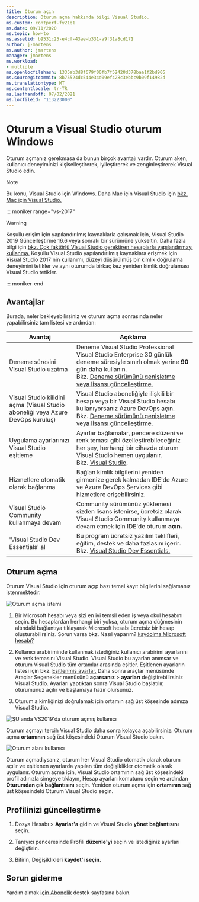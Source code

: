 ```yaml
---
title: Oturum açın
description: Oturum açma hakkında bilgi Visual Studio.
ms.custom: contperf-fy21q1
ms.date: 09/11/2020
ms.topic: how-to
ms.assetid: b9531c25-e4cf-43ae-b331-a9f31a8cd171
author: j-martens
ms.author: jmartens
manager: jmartens
ms.workload:
- multiple
ms.openlocfilehash: 1335ab3d8f679f00fb7f52420d378baa1f2bd905
ms.sourcegitcommit: 8b75524dc544e34d09ef428c3ebbc9b09f14982d
ms.translationtype: MT
ms.contentlocale: tr-TR
ms.lasthandoff: 07/02/2021
ms.locfileid: "113223000"
---
```

# <a name="sign-in-to-visual-studio-on-windows"></a>Oturum a Visual Studio oturum Windows

Oturum açmanız gerekmasa da bunun birçok avantajı vardır. Oturum aken, kullanıcı deneyiminizi kişiselleştirerek, iyileştirerek ve zenginleştirerek Visual Studio edin. 

> [!NOTE]
> Bu konu, Visual Studio için Windows. Daha Mac için Visual Studio için [bkz. Mac için Visual Studio.](/visualstudio/mac/signing-in)

::: moniker range="vs-2017"

> [!WARNING]
> Koşullu erişim için yapılandırılmış kaynaklarla çalışmak için, Visual Studio 2019 Güncelleştirme 16.6 veya sonraki bir sürümüne yükseltin. Daha fazla bilgi için [bkz. Çok faktörlü Visual Studio gerektiren hesaplarla yapılandırmayı kullanma.](work-with-multi-factor-authentication.md)
> Koşullu Visual Studio yapılandırılmış kaynaklara erişmek için Visual Studio 2017'nin kullanımı, düzeyi düşürülmüş bir kimlik doğrulama deneyimini tetikler ve aynı oturumda birkaç kez yeniden kimlik doğrulaması Visual Studio tetikler. 
> 
::: moniker-end

## <a name="benefits"></a>Avantajlar

Burada, neler bekleyebilirsiniz ve oturum açma sonrasında neler yapabilirsiniz tam listesi ve ardından:

|Avantaj|Açıklama|
|---|---|
|Deneme süresini Visual Studio uzatma|Deneme Visual Studio Professional Visual Studio Enterprise 30 günlük deneme süresiyle sınırlı olmak yerine **90** gün daha kullanın. <br/>Bkz. [Deneme sürümünü genişletme veya lisansı güncelleştirme.](../ide/how-to-unlock-visual-studio.md)|
|Visual Studio kilidini açma (Visual Studio aboneliği veya Azure DevOps kuruluş)|Visual Studio aboneliğiyle ilişkili bir hesap veya bir Visual Studio hesabı kullanıyorsanız Azure DevOps açın.<br/>Bkz. [Deneme sürümünü genişletme veya lisansı güncelleştirme.](../ide/how-to-unlock-visual-studio.md)|
|Uygulama ayarlarınızı Visual Studio eşitleme|Ayarlar bağlamalar, pencere düzeni ve renk teması gibi özelleştirebileceğiniz her şey, herhangi bir cihazda oturum Visual Studio hemen uygulanır. <br/>Bkz. [Visual Studio](../ide/synchronized-settings-in-visual-studio.md).|
|Hizmetlere otomatik olarak bağlanma|Bağlan kimlik bilgilerini yeniden girmenize gerek kalmadan IDE'de Azure ve Azure DevOps Services gibi hizmetlere erişebilirsiniz.|
|Visual Studio Community kullanmaya devam|Community sürümünüz yüklemesi sizden lisans istenirse, ücretsiz olarak Visual Studio Community kullanmaya devam etmek için IDE'de oturum **açın.** |
|'Visual Studio Dev Essentials' al|Bu program ücretsiz yazılım teklifleri, eğitim, destek ve daha fazlasını içerir. <br/>Bkz. [Visual Studio Dev Essentials.](https://visualstudio.microsoft.com/dev-essentials/)|


## <a name="how-to-sign-in"></a>Oturum açma 

Oturum Visual Studio için oturum açıp bazı temel kayıt bilgilerini sağlamanız istenmektedir.

![Oturum açma istemi](../ide/media/vs2019_signinpopup.png)

1. Bir Microsoft hesabı veya sizi en iyi temsil eden iş veya okul hesabını seçin. Bu hesaplardan herhangi biri yoksa, oturum açma düğmesinin altındaki bağlantıya tıklayarak Microsoft hesabı ücretsiz bir hesap oluşturabilirsiniz. Sorun varsa bkz. Nasıl yaparım? [kaydolma Microsoft hesabı?](https://support.microsoft.com/help/4026324/microsoft-account-how-to-create)

2. Kullanıcı arabiriminde kullanmak istediğiniz kullanıcı arabirimi ayarlarını ve renk temasını Visual Studio. Visual Studio bu ayarları anımsar ve oturum Visual Studio tüm ortamlar arasında eşitler. Eşitlenen ayarların listesi için bkz. [Eşitlenmiş ayarlar.](../ide/synchronized-settings-in-visual-studio.md) Daha sonra araçlar menüsünde Araçlar Seçenekler menüsünü **açarsanız**  >  **ayarları** değiştirebilirsiniz Visual Studio.
   Ayarları yaptıktan sonra Visual Studio başlatılır, oturumunuz açılır ve başlamaya hazır olursunuz. 
   
1. Oturum a kimliğinizi doğrulamak için ortamın sağ üst köşesinde adınıza Visual Studio.

![ŞU anda VS2019'da oturum açmış kullanıcı](../ide/media/vs2019_username.png)

Oturum açmayı tercih Visual Studio daha sonra kolayca açabilirsiniz. Oturum açma **ortamının** sağ üst köşesindeki Oturum Visual Studio bakın.

![Oturum alanı kullanıcı](../ide/media/vs2019_usernotsignedin.png)

Oturum açmadıysanız, oturum her Visual Studio otomatik olarak oturum açılır ve eşitlenen ayarlarda yapılan tüm değişiklikler otomatik olarak uygulanır. Oturum açma için, Visual Studio ortamının sağ üst köşesindeki profil adınızla simgeye tıklayın, Hesap ayarları komutunu seçin ve ardından **Oturumdan çık bağlantısını** seçin.  Yeniden oturum açma için **ortamının** sağ üst köşesindeki Oturum Visual Studio seçin.

## <a name="update-your-profile"></a>Profilinizi güncelleştirme

1. Dosya Hesabı  >  **Ayarlar'a** gidin ve Visual Studio **yönet bağlantısını** seçin.

1. Tarayıcı penceresinde Profili **düzenle'yi** seçin ve istediğiniz ayarları değiştirin.

1. Bitirin, Değişiklikleri **kaydet'i seçin.**

## <a name="troubleshooting"></a>Sorun giderme

Yardım almak [için Abonelik](https://visualstudio.microsoft.com/subscriptions/support/) destek sayfasına bakın.
